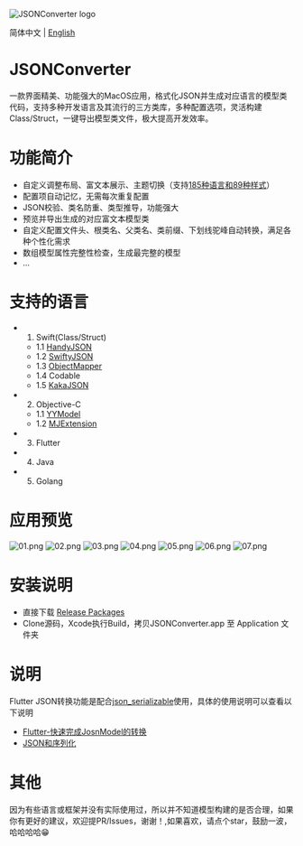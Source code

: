![JSONConverter logo](/Screenshots/logo.jpg)

简体中文 | [English](./README.md)

JSONConverter
=============
一款界面精美、功能强大的MacOS应用，格式化JSON并生成对应语言的模型类代码，支持多种开发语言及其流行的三方类库，多种配置选项，灵活构建Class/Struct，一键导出模型类文件，极大提高开发效率。

功能简介
=======
* 自定义调整布局、富文本展示、主题切换（支持[185种语言和89种样式](https://highlightjs.org/static/demo/)）
* 配置项自动记忆，无需每次重复配置
* JSON校验、类名防重、类型推导，功能强大
* 预览并导出生成的对应富文本模型类
* 自定义配置文件头、根类名、父类名、类前缀、下划线驼峰自动转换，满足各种个性化需求
* 数组模型属性完整性检查，生成最完整的模型
* ...


支持的语言
============
- 1. Swift(Class/Struct)
    - 1.1 [HandyJSON](https://github.com/alibaba/HandyJSON)
    - 1.2 [SwiftyJSON](https://github.com/SwiftyJSON/SwiftyJSON)
    - 1.3 [ObjectMapper](https://github.com/Hearst-DD/ObjectMapper)
    - 1.4 Codable
    - 1.5 [KakaJSON](https://github.com/kakaopensource/KakaJSON)
- 2. Objective-C
    - 1.1 [YYModel](https://github.com/ibireme/YYModel)
    - 1.2 [MJExtension](https://github.com/CoderMJLee/MJExtension)
- 3. Flutter
- 4. Java
- 5. Golang

应用预览
======
![01.png](/Screenshots/01.png)
![02.png](/Screenshots/02.png)
![03.png](/Screenshots/03.png)
![04.png](/Screenshots/04.png)
![05.png](/Screenshots/05.png)
![06.png](/Screenshots/06.png)
![07.png](/Screenshots/07.png)

安装说明
======
- 直接下载 [Release Packages](https://github.com/vvkeep/JSONConverter/releases)
- Clone源码，Xcode执行Build，拷贝JSONConverter.app 至 Application 文件夹

说明
===
Flutter JSON转换功能是配合[json_serializable](https://github.com/dart-lang/json_serializable)使用，具体的使用说明可以查看以下说明
* [Flutter-快速完成JosnModel的转换](https://www.jianshu.com/p/8e22a383bc4b)
* [JSON和序列化](https://flutterchina.club/json/)

其他
===
因为有些语言或框架并没有实际使用过，所以并不知道模型构建的是否合理，如果你有更好的建议，欢迎提PR/Issues，谢谢！,如果喜欢，请点个star，鼓励一波，哈哈哈哈😁
